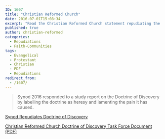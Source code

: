 ```yaml
---
ID: 1607
title: "Christian Reformed Church"
date: 2016-07-01T15:08:34
excerpt: "Read the Christian Reformed Church statement repudiating the Doctrine of Discovery."
published: true
author: christian-reformed
categories:
  - Repudiations
  - Faith-Communities
tags:
  - Evangelical
  - Protestant
  - Christian
  - PDF
  - Repudiations
redirect_from:
  - /1607/
---
```



>Synod 2016 responded to a study report on the Doctrine of Discovery by labelling the doctrine as heresy and lamenting the pain it has caused.

[Synod Repudiates Doctrine of Discovery](https://www.crcna.org/news-and-events/news/synod-repudiates-doctrine-discovery)

[Christian Reformed Church Doctrine of Discovery Task Force Document (PDF)](https://www.crcna.org/sites/default/files/doctrine_of_discovery.pdf)
